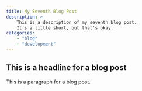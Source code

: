 ```yaml
---
title: My Seventh Blog Post
description: >
    This is a description of my seventh blog post.
    It's a little short, but that's okay.
categories:
    - "blog"
    - "development"
---
```


## This is a headline for a blog post

This is a paragraph for a blog post.